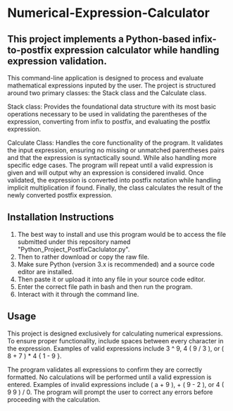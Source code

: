 # Numerical-Expression-Calculator

## This project implements a Python-based infix-to-postfix expression calculator while handling expression validation.

This command-line application is designed to process and evaluate mathematical expressions inputed by the user. The project is structured around two primary classes: the Stack class and the Calculate class. 

Stack class: Provides the foundational data structure with its most basic operations necessary to be used in validating the parentheses of the expression, converting from infix to postfix, and evaluating the postfix expression. 

Calculate Class: Handles the core functionality of the program. It validates the input expression, ensuring no missing or unmatched parentheses pairs and that the expression is syntactically sound. While also handling more specific edge cases. The program will repeat until a valid expression is given and will output why an expression is considered invalid. Once validated, the expression is converted into postfix notation while handling implicit multiplication if found. Finally, the class calculates the result of the newly converted postfix expression.

## Installation Instructions 

1. The best way to install and use this program would be to access the file submitted under this repository named "Python_Project_PostfixCaclulator.py".
2. Then to rather download or copy the raw file.
3. Make sure Python (version 3.x is recommended) and a source code editor are installed.
4. Then paste it or upload it into any file in your source code editor.
5. Enter the correct file path in bash and then run the program.
6. Interact with it through the command line.

## Usage

This project is designed exclusively for calculating numerical expressions. To ensure proper functionality, include spaces between every character in the expression. Examples of valid expressions include 3 ^ 9, 4 ( 9 / 3 ), or ( 8 + 7 ) * 4 { 1 - 9 }.

The program validates all expressions to confirm they are correctly formatted. No calculations will be performed until a valid expression is entered. Examples of invalid expressions include ( a + 9 ), + ( 9 - 2 ), or 4 ( 9 9 ) / 0. The program will prompt the user to correct any errors before proceeding with the calculation. 



